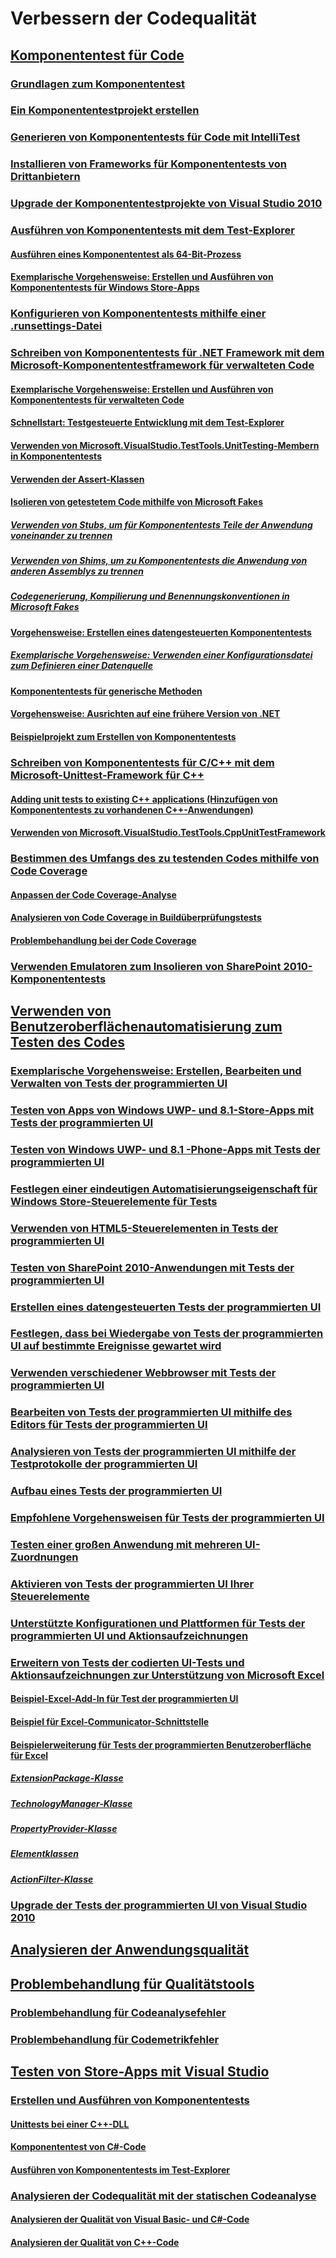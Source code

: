 # Verbessern der Codequalität
## [Komponententest für Code](unit-test-your-code.md)
### [Grundlagen zum Komponententest](unit-test-basics.md)
### [Ein Komponententestprojekt erstellen](create-a-unit-test-project.md)
### [Generieren von Komponententests für Code mit IntelliTest](generate-unit-tests-for-your-code-with-intellitest.md)
### [Installieren von Frameworks für Komponententests von Drittanbietern](install-third-party-unit-test-frameworks.md)
### [Upgrade der Komponententestprojekte von Visual Studio 2010](upgrade-visual-studio-2010-unit-test-projects.md)
### [Ausführen von Komponententests mit dem Test-Explorer](run-unit-tests-with-test-explorer.md)
#### [Ausführen eines Komponententest als 64-Bit-Prozess](run-a-unit-test-as-a-64-bit-process.md)
#### [Exemplarische Vorgehensweise: Erstellen und Ausführen von Komponententests für Windows Store-Apps](walkthrough-creating-and-running-unit-tests-for-windows-store-apps.md)
### [Konfigurieren von Komponententests mithilfe einer .runsettings-Datei](configure-unit-tests-by-using-a-dot-runsettings-file.md)
### [Schreiben von Komponententests für .NET Framework mit dem Microsoft-Komponententestframework für verwalteten Code](writing-unit-tests-for-the-dotnet-framework-with-the-microsoft-unit-test-framework-for-managed-code.md)
#### [Exemplarische Vorgehensweise: Erstellen und Ausführen von Komponententests für verwalteten Code](walkthrough-creating-and-running-unit-tests-for-managed-code.md)
#### [Schnellstart: Testgesteuerte Entwicklung mit dem Test-Explorer](quick-start-test-driven-development-with-test-explorer.md)
#### [Verwenden von Microsoft.VisualStudio.TestTools.UnitTesting-Membern in Komponententests](using-microsoft-visualstudio-testtools-unittesting-members-in-unit-tests.md)
#### [Verwenden der Assert-Klassen](using-the-assert-classes.md)
#### [Isolieren von getestetem Code mithilfe von Microsoft Fakes](isolating-code-under-test-with-microsoft-fakes.md)
##### [Verwenden von Stubs, um für Komponententests Teile der Anwendung voneinander zu trennen](using-stubs-to-isolate-parts-of-your-application-from-each-other-for-unit-testing.md)
##### [Verwenden von Shims, um zu Komponententests die Anwendung von anderen Assemblys zu trennen](using-shims-to-isolate-your-application-from-other-assemblies-for-unit-testing.md)
##### [Codegenerierung, Kompilierung und Benennungskonventionen in Microsoft Fakes](code-generation-compilation-and-naming-conventions-in-microsoft-fakes.md)
#### [Vorgehensweise: Erstellen eines datengesteuerten Komponententests](how-to-create-a-data-driven-unit-test.md)
##### [Exemplarische Vorgehensweise: Verwenden einer Konfigurationsdatei zum Definieren einer Datenquelle](walkthrough-using-a-configuration-file-to-define-a-data-source.md)
#### [Komponententests für generische Methoden](unit-tests-for-generic-methods.md)
#### [Vorgehensweise: Ausrichten auf eine frühere Version von .NET](how-to-configure-unit-tests-to-target-an-earlier-version-of-the-dotnet-framework.md)
#### [Beispielprojekt zum Erstellen von Komponententests](sample-project-for-creating-unit-tests.md)
### [Schreiben von Komponententests für C/C++ mit dem Microsoft-Unittest-Framework für C++](writing-unit-tests-for-c-cpp-with-the-microsoft-unit-testing-framework-for-cpp.md)
#### [Adding unit tests to existing C++ applications (Hinzufügen von Komponententests zu vorhandenen C++-Anwendungen)](unit-testing-existing-cpp-applications-with-test-explorer.md)
#### [Verwenden von Microsoft.VisualStudio.TestTools.CppUnitTestFramework](using-microsoft-visualstudio-testtools-cppunittestframework.md)
### [Bestimmen des Umfangs des zu testenden Codes mithilfe von Code Coverage](using-code-coverage-to-determine-how-much-code-is-being-tested.md)
#### [Anpassen der Code Coverage-Analyse](customizing-code-coverage-analysis.md)
#### [Analysieren von Code Coverage in Buildüberprüfungstests](analyzing-code-coverage-in-build-verification-tests.md)
#### [Problembehandlung bei der Code Coverage](troubleshooting-code-coverage.md)
### [Verwenden Emulatoren zum Insolieren von SharePoint 2010-Komponententests](using-emulators-to-isolate-unit-tests-for-sharepoint-2010-applications.md)
## [Verwenden von Benutzeroberflächenautomatisierung zum Testen des Codes](use-ui-automation-to-test-your-code.md)
### [Exemplarische Vorgehensweise: Erstellen, Bearbeiten und Verwalten von Tests der programmierten UI](walkthrough-creating-editing-and-maintaining-a-coded-ui-test.md)
### [Testen von Apps von Windows UWP- und 8.1-Store-Apps mit Tests der programmierten UI](test-windows-store-8-1-apps-with-coded-ui-tests.md)
### [Testen von Windows UWP- und 8.1 -Phone-Apps mit Tests der programmierten UI](test-windows-phone-8-1-apps-with-coded-ui-tests.md)
### [Festlegen einer eindeutigen Automatisierungseigenschaft für Windows Store-Steuerelemente für Tests](set-a-unique-automation-property-for-windows-store-controls-for-testing.md)
### [Verwenden von HTML5-Steuerelementen in Tests der programmierten UI](using-html5-controls-in-coded-ui-tests.md)
### [Testen von SharePoint 2010-Anwendungen mit Tests der programmierten UI](testing-sharepoint-2010-applications-with-coded-ui-tests.md)
### [Erstellen eines datengesteuerten Tests der programmierten UI](creating-a-data-driven-coded-ui-test.md)
### [Festlegen, dass bei Wiedergabe von Tests der programmierten UI auf bestimmte Ereignisse gewartet wird](making-coded-ui-tests-wait-for-specific-events-during-playback.md)
### [Verwenden verschiedener Webbrowser mit Tests der programmierten UI](using-different-web-browsers-with-coded-ui-tests.md)
### [Bearbeiten von Tests der programmierten UI mithilfe des Editors für Tests der programmierten UI](editing-coded-ui-tests-using-the-coded-ui-test-editor.md)
### [Analysieren von Tests der programmierten UI mithilfe der Testprotokolle der programmierten UI](analyzing-coded-ui-tests-using-coded-ui-test-logs.md)
### [Aufbau eines Tests der programmierten UI](anatomy-of-a-coded-ui-test.md)
### [Empfohlene Vorgehensweisen für Tests der programmierten UI](best-practices-for-coded-ui-tests.md)
### [Testen einer großen Anwendung mit mehreren UI-Zuordnungen](testing-a-large-application-with-multiple-ui-maps.md)
### [Aktivieren von Tests der programmierten UI Ihrer Steuerelemente](enable-coded-ui-testing-of-your-controls.md)
### [Unterstützte Konfigurationen und Plattformen für Tests der programmierten UI und Aktionsaufzeichnungen](supported-configurations-and-platforms-for-coded-ui-tests-and-action-recordings.md)
### [Erweitern von Tests der codierten UI-Tests und Aktionsaufzeichnungen zur Unterstützung von Microsoft Excel](extending-coded-ui-tests-and-action-recordings-to-support-microsoft-excel.md)
#### [Beispiel-Excel-Add-In für Test der programmierten UI](sample-excel-add-in-for-coded-ui-testing.md)
#### [Beispiel für Excel-Communicator-Schnittstelle](sample-excel-communicator-interface.md)
#### [Beispielerweiterung für Tests der programmierten Benutzeroberfläche für Excel](sample-coded-ui-test-extension-for-excel.md)
##### [ExtensionPackage-Klasse](sample-excel-extension-extensionpackage-class.md)
##### [TechnologyManager-Klasse](sample-excel-extension-technologymanager-class.md)
##### [PropertyProvider-Klasse](sample-excel-extension-propertyprovider-class.md)
##### [Elementklassen](sample-excel-extension-element-classes.md)
##### [ActionFilter-Klasse](sample-excel-extension-actionfilter-class.md)
### [Upgrade der Tests der programmierten UI von Visual Studio 2010](upgrading-coded-ui-tests-from-visual-studio-2010.md)
## [Analysieren der Anwendungsqualität](../code-quality/analyzing-application-quality-by-using-code-analysis-tools.md)
## [Problembehandlung für Qualitätstools](troubleshooting-quality-tools.md)
### [Problembehandlung für Codeanalysefehler](troubleshooting-code-analysis-issues.md)
### [Problembehandlung für Codemetrikfehler](troubleshooting-code-metrics-issues.md)
## [Testen von Store-Apps mit Visual Studio](testing-store-apps-with-visual-studio.md)
### [Erstellen und Ausführen von Komponententests](create-and-run-unit-tests-for-a-store-app-in-visual-studio.md)
#### [Unittests bei einer C++-DLL](unit-testing-a-visual-cpp-dll-for-store-apps.md)
#### [Komponententest von C#-Code](unit-testing-visual-csharp-code-in-a-store-app.md)
#### [Ausführen von Komponententests im Test-Explorer](run-unit-tests-for-store-apps-in-visual-studio.md)
### [Analysieren der Codequalität mit der statischen Codeanalyse](analyze-the-code-quality-of-store-apps-using-visual-studio-static-code-analysis.md)
#### [Analysieren der Qualität von Visual Basic- und C#-Code](analyze-visual-basic-and-csharp-code-quality-in-store-apps-using-visual-studio-static-code-analysis.md)
#### [Analysieren der Qualität von C++-Code](analyze-cpp-code-quality-of-store-apps-using-visual-studio-static-code-analysis.md)